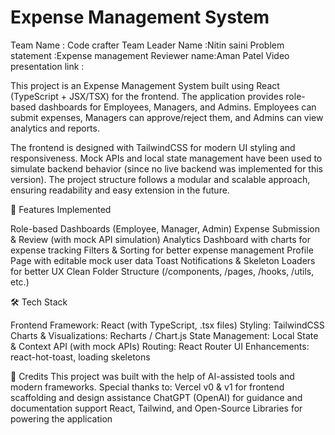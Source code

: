 # Expense Management System

Team Name : Code crafter
Team Leader Name :Nitin saini
Problem statement :Expense management
Reviewer name:Aman Patel
Video presentation link :

This project is an Expense Management System built using React (TypeScript + JSX/TSX) for the frontend. The application provides role-based dashboards for Employees, Managers, and Admins. Employees can submit expenses, Managers can approve/reject them, and Admins can view analytics and reports.

The frontend is designed with TailwindCSS for modern UI styling and responsiveness. Mock APIs and local state management have been used to simulate backend behavior (since no live backend was implemented for this version). The project structure follows a modular and scalable approach, ensuring readability and easy extension in the future.

🚀 Features Implemented

Role-based Dashboards (Employee, Manager, Admin)
Expense Submission & Review (with mock API simulation)
Analytics Dashboard with charts for expense tracking
Filters & Sorting for better expense management
Profile Page with editable mock user data
Toast Notifications & Skeleton Loaders for better UX
Clean Folder Structure (/components, /pages, /hooks, /utils, etc.)

🛠️ Tech Stack

Frontend Framework: React (with TypeScript, .tsx files)
Styling: TailwindCSS
Charts & Visualizations: Recharts / Chart.js
State Management: Local State & Context API (with mock APIs)
Routing: React Router
UI Enhancements: react-hot-toast, loading skeletons

🙌 Credits
This project was built with the help of AI-assisted tools and modern frameworks. Special thanks to:
Vercel v0 & v1 for frontend scaffolding and design assistance
ChatGPT (OpenAI) for guidance and documentation support
React, Tailwind, and Open-Source Libraries for powering the application
